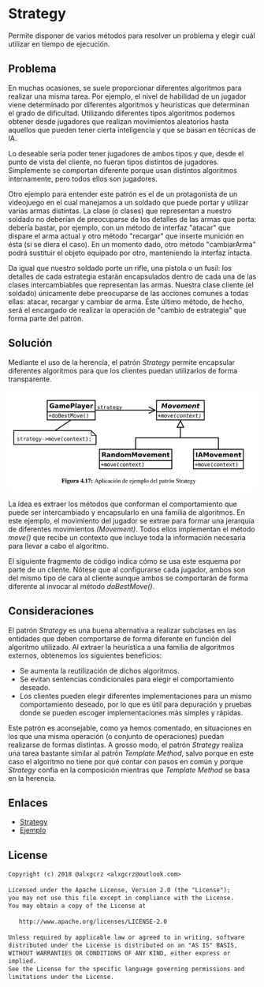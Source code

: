# Strategy

Permite disponer de varios métodos para resolver un problema y elegir cuál utilizar en tiempo de ejecución.

## Problema

En muchas ocasiones, se suele proporcionar diferentes algoritmos para realizar una misma tarea. Por ejemplo, el nivel de 
habilidad de un jugador viene determinado por diferentes algoritmos y heurísticas que determinan el grado de dificultad. 
Utilizando diferentes tipos algoritmos podemos obtener desde jugadores que realizan movimientos aleatorios hasta aquellos 
que pueden tener cierta inteligencia y que se basan en técnicas de IA. 

Lo deseable sería poder tener jugadores de ambos tipos y que, desde el punto de vista del cliente, no fueran tipos distintos 
de jugadores. Simplemente se comportan diferente porque usan distintos algoritmos internamente, pero todos ellos son jugadores.

Otro ejemplo para entender este patrón es el de un protagonista de un videojuego en el cual manejamos a un soldado que 
puede portar y utilizar varias armas distintas. La clase (o clases) que representan a nuestro soldado no deberían de 
preocuparse de los detalles de las armas que porta: debería bastar, por ejemplo, con un método de interfaz "atacar" que 
dispare el arma actual y otro método "recargar" que inserte munición en ésta (si se diera el caso). En un momento dado, 
otro método "cambiarArma" podrá sustituir el objeto equipado por otro, manteniendo la interfaz intacta. 

Da igual que nuestro soldado porte un rifle, una pistola o un fusil: los detalles de cada estrategia estarán encapsulados 
dentro de cada una de las clases intercambiables que representan las armas. Nuestra clase cliente (el soldado) únicamente 
debe preocuparse de las acciones comunes a todas ellas: atacar, recargar y cambiar de arma. Éste último método, de hecho, 
será el encargado de realizar la operación de "cambio de estrategia" que forma parte del patrón.


## Solución

Mediante el uso de la herencia, el patrón *Strategy* permite encapsular diferentes algoritmos para que los clientes puedan
utilizarlos de forma transparente.

![Strategy](example/imgs/Strategy.png)

La idea es extraer los métodos que conforman el comportamiento que puede ser intercambiado y encapsularlo en una familia de
algoritmos. En este ejemplo, el movimiento del jugador se extrae para formar una jerarquía de diferentes movimientos *(Movement)*. 
Todos ellos implementan el método *move()* que recibe un contexto que incluye toda la información necesaria para llevar a cabo el algoritmo.

El siguiente fragmento de código indica cómo se usa este esquema por parte de un cliente. Nótese que al configurarse cada 
jugador, ambos son del mismo tipo de cara al cliente aunque ambos se comportarán de forma diferente al invocar al método 
*doBestMove()*.

## Consideraciones

El patrón *Strategy* es una buena alternativa a realizar subclases en las entidades que deben comportarse de forma diferente
en función del algoritmo utilizado. Al extraer la heurística a una familia de algoritmos externos, obtenemos los siguientes
beneficios:

* Se aumenta la reutilización de dichos algoritmos.
* Se evitan sentencias condicionales para elegir el comportamiento deseado.
* Los clientes pueden elegir diferentes implementaciones para un mismo comportamiento deseado, por lo que es útil para depuración
y pruebas donde se pueden escoger implementaciones más simples y rápidas.

Este patrón es aconsejable, como ya hemos comentado, en situaciones en los que una misma operación (o conjunto de operaciones) 
puedan realizarse de formas distintas. A grosso modo, el patrón *Strategy* realiza una tarea bastante similar al patrón *Template Method*, 
salvo porque en este caso el algoritmo no tiene por qué contar con pasos en común y porque *Strategy* confía en la composición 
mientras que *Template Method* se basa en la herencia.


## Enlaces
* [Strategy](https://es.wikipedia.org/wiki/Strategy_%28patr%C3%B3n_de_dise%C3%B1o%29)
* [Ejemplo](https://danielggarcia.wordpress.com/2014/05/12/patrones-de-comportamiento-iv-patron-strategy/)


License
-------
    Copyright (c) 2018 @alxgcrz <alxgcrz@outlook.com>
    
    Licensed under the Apache License, Version 2.0 (the "License");
    you may not use this file except in compliance with the License.
    You may obtain a copy of the License at
    
       http://www.apache.org/licenses/LICENSE-2.0
    
    Unless required by applicable law or agreed to in writing, software
    distributed under the License is distributed on an "AS IS" BASIS,
    WITHOUT WARRANTIES OR CONDITIONS OF ANY KIND, either express or implied.
    See the License for the specific language governing permissions and
    limitations under the License.
